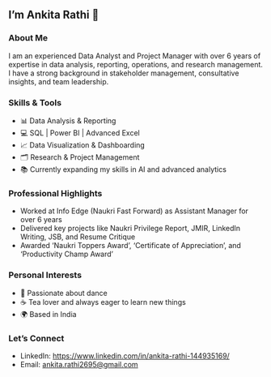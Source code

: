## I’m Ankita Rathi 👋

### About Me
I am an experienced Data Analyst and Project Manager with over 6 years of expertise in data analysis, reporting, operations, and research management. I have a strong background in stakeholder management, consultative insights, and team leadership.

### Skills & Tools
- 📊 Data Analysis & Reporting  
- 💻 SQL | Power BI | Advanced Excel  
- 📈 Data Visualization & Dashboarding  
- 🗂️ Research & Project Management  
- 📚 Currently expanding my skills in AI and advanced analytics  

### Professional Highlights
- Worked at Info Edge (Naukri Fast Forward) as Assistant Manager for over 6 years  
- Delivered key projects like Naukri Privilege Report, JMIR, LinkedIn Writing, JSB, and Resume Critique  
- Awarded ‘Naukri Toppers Award’, ‘Certificate of Appreciation’, and ‘Productivity Champ Award’  

### Personal Interests
- 🕺 Passionate about dance 
- ☕ Tea lover and always eager to learn new things  
- 🌍 Based in India  

### Let’s Connect
- LinkedIn: https://www.linkedin.com/in/ankita-rathi-144935169/
- Email: ankita.rathi2695@gmail.com 

